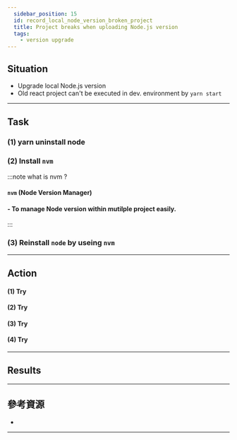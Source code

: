 ```yaml
---
  sidebar_position: 15
  id: record_local_node_version_broken_project
  title: Project breaks when uploading Node.js version
  tags:
    - version upgrade
---
```


## Situation
- Upgrade local Node.js version
- Old react project can't be executed in dev. environment by `yarn start`


---

## Task
### (1) yarn uninstall node
### (2) Install `nvm`
:::note what is nvm ?
  #### `nvm`  (Node Version Manager)
  ####  - To manage Node version within mutilple project easily.
:::
### (3) Reinstall `node` by useing `nvm`


---

## Action

#### (1) Try


#### (2) Try


#### (3) Try


#### (4) Try

---

## Results




---

## 參考資源
- 


--- 

